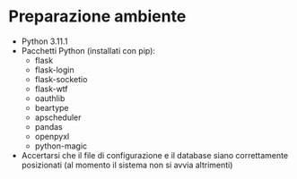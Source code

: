 # Preparazione ambiente

- Python 3.11.1
- Pacchetti Python (installati con pip):
  - flask
  - flask-login
  - flask-socketio
  - flask-wtf
  - oauthlib
  - beartype
  - apscheduler
  - pandas
  - openpyxl
  - python-magic
- Accertarsi che il file di configurazione e il database siano correttamente posizionati (al momento il sistema non si avvia altrimenti)